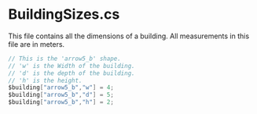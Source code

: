 # BuildingSizes.cs

This file contains all the dimensions of a building.
All measurements in this file are in meters.

```cs
// This is the 'arrow5_b' shape. 
// 'w' is the Width of the building.
// 'd' is the depth of the building.
// 'h' is the height.
$building["arrow5_b","w"] = 4;
$building["arrow5_b","d"] = 5;
$building["arrow5_b","h"] = 2;
```